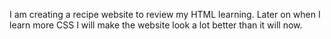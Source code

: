 I am creating a recipe website to review my HTML learning. Later on when I learn more CSS I will make the website look a lot better than it will now.